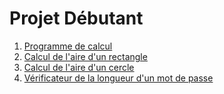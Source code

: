 # Projet Débutant

1. [Programme de calcul](./1.%20Programme%20de%20calcul)
2. [Calcul de l'aire d'un rectangle](./2.%20Calcul%20de%20l'aire%20d'un%20rectangle)
3. [Calcul de l'aire d'un cercle](./3.%20Calcul%20de%20l'aire%20d'un%20cercle)
4. [Vérificateur de la longueur d'un mot de passe](./4.%20Vérificateur%20de%20la%20longueur%20d'un%20mot%20de%20passe)